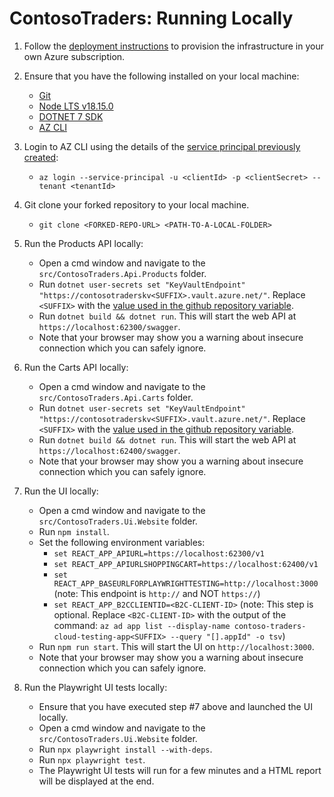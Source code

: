 # ContosoTraders: Running Locally

1. Follow the [deployment instructions](./deployment-instructions.md) to provision the infrastructure in your own Azure subscription.

2. Ensure that you have the following installed on your local machine:
   * [Git](https://git-scm.com/downloads)
   * [Node LTS v18.15.0](https://nodejs.org/dist/v18.15.0/)
   * [DOTNET 7 SDK](https://dotnet.microsoft.com/en-us/download/dotnet/7.0)
   * [AZ CLI](https://learn.microsoft.com/en-us/cli/azure/install-azure-cli)

3. Login to AZ CLI using the details of the [service principal previously created](./deployment-instructions.md):
   * `az login --service-principal -u <clientId> -p <clientSecret> --tenant <tenantId>`

4. Git clone your forked repository to your local machine.
   * `git clone <FORKED-REPO-URL> <PATH-TO-A-LOCAL-FOLDER>`

5. Run the Products API locally:
   * Open a cmd window and navigate to the `src/ContosoTraders.Api.Products` folder.
   * Run `dotnet user-secrets set "KeyVaultEndpoint" "https://contosotraderskv<SUFFIX>.vault.azure.net/"`. Replace `<SUFFIX>` with the [value used in the github repository variable](./deployment-instructions.md#prepare-your-github-account).
   * Run `dotnet build && dotnet run`. This will start the web API at `https://localhost:62300/swagger`.
   * Note that your browser may show you a warning about insecure connection which you can safely ignore.

6. Run the Carts API locally:
   * Open a cmd window and navigate to the `src/ContosoTraders.Api.Carts` folder.
   * Run `dotnet user-secrets set "KeyVaultEndpoint" "https://contosotraderskv<SUFFIX>.vault.azure.net/"`. Replace `<SUFFIX>` with the [value used in the github repository variable](./deployment-instructions.md#prepare-your-github-account).
   * Run `dotnet build && dotnet run`. This will start the web API at `https://localhost:62400/swagger`.
   * Note that your browser may show you a warning about insecure connection which you can safely ignore.

7. Run the UI locally:
   * Open a cmd window and navigate to the `src/ContosoTraders.Ui.Website` folder.
   * Run `npm install`.
   * Set the following environment variables:
     * `set REACT_APP_APIURL=https://localhost:62300/v1`
     * `set REACT_APP_APIURLSHOPPINGCART=https://localhost:62400/v1`
     * `set REACT_APP_BASEURLFORPLAYWRIGHTTESTING=http://localhost:3000` (note: This endpoint is `http://` and NOT `https://`)
     * `set REACT_APP_B2CCLIENTID=<B2C-CLIENT-ID>` (note: This step is optional. Replace `<B2C-CLIENT-ID>` with the output of the command: `az ad app list --display-name contoso-traders-cloud-testing-app<SUFFIX> --query "[].appId" -o tsv`)
   * Run `npm run start`. This will start the UI on `http://localhost:3000`.
   * Note that your browser may show you a warning about insecure connection which you can safely ignore.

8. Run the Playwright UI tests locally:
   * Ensure that you have executed step #7 above and launched the UI locally.
   * Open a cmd window and navigate to the `src/ContosoTraders.Ui.Website` folder.
   * Run `npx playwright install --with-deps`.
   * Run `npx playwright test`.
   * The Playwright UI tests will run for a few minutes and a HTML report will be displayed at the end.
